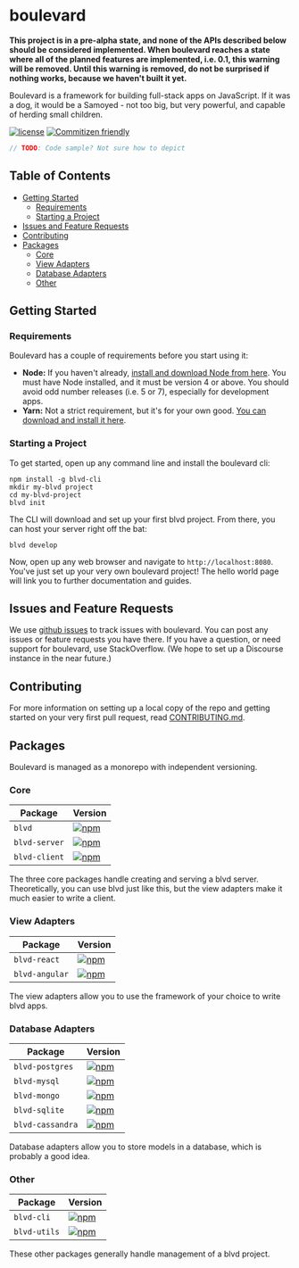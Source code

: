 # boulevard

**This project is in a pre-alpha state, and none of the APIs described below should be considered implemented. When boulevard reaches a state where all of the planned features are implemented, i.e. 0.1, this warning will be removed. Until this warning is removed, do not be surprised if nothing works, because we haven't built it yet.**

Boulevard is a framework for building full-stack apps on JavaScript. If it was a dog, it would be a Samoyed - not too big, but very powerful, and capable of herding small children.

[![license](https://img.shields.io/github/license/blvdgroup/boulevard.svg)](https://github.com/blvdgroup/boulevard/blob/master/LICENSE) [![Commitizen friendly](https://img.shields.io/badge/commitizen-friendly-brightgreen.svg)](http://commitizen.github.io/cz-cli/)

```javascript
// TODO: Code sample? Not sure how to depict
```

## Table of Contents

- [Getting Started](#getting-started)
  - [Requirements](#requirements)
  - [Starting a Project](#starting-a-project)
- [Issues and Feature Requests](#issues-and-feature-requests)
- [Contributing](#contributing)
- [Packages](#packages)
  - [Core](#core)
  - [View Adapters](#view-adapters)
  - [Database Adapters](#database-adapters)
  - [Other](#other)


## Getting Started

### Requirements

Boulevard has a couple of requirements before you start using it:

- **Node:** If you haven't already, [install and download Node from here](https://nodejs.org). You must have Node installed, and it must be version 4 or above. You should avoid odd number releases (i.e. 5 or 7), especially for development apps.
- **Yarn:** Not a strict requirement, but it's for your own good. [You can download and install it here](https://yarnpkg.org).

### Starting a Project

To get started, open up any command line and install the boulevard cli:

```shell
npm install -g blvd-cli
mkdir my-blvd project
cd my-blvd-project
blvd init
```

The CLI will download and set up your first blvd project. From there, you can host your server right off the bat:

```shell
blvd develop
```

Now, open up any web browser and navigate to `http://localhost:8080`. You've just set up your very own boulevard project! The hello world page will link you to further documentation and guides.

## Issues and Feature Requests

We use [github issues](https://github.com/blvdgroup/boulevard/issues) to track issues with boulevard. You can post any issues or feature requests you have there. If you have a question, or need support for boulevard, use StackOverflow. (We hope to set up a Discourse instance in the near future.)

## Contributing

For more information on setting up a local copy of the repo and getting started on your very first pull request, read [CONTRIBUTING.md](https://github.com/blvdgroup/boulevard/blob/master/CONTRIBUTING.md).

## Packages

Boulevard is managed as a monorepo with independent versioning.

### Core

| Package        | Version                                                                                       |
|----------------|-----------------------------------------------------------------------------------------------|
| `blvd`         | [![npm](https://img.shields.io/npm/v/blvd.svg)](https://npmjs.org/package/blvd)               |
| `blvd-server`  | [![npm](https://img.shields.io/npm/v/blvd-server.svg)](https://npmjs.org/package/blvd-server) |
| `blvd-client`  | [![npm](https://img.shields.io/npm/v/blvd-client.svg)](https://npmjs.org/package/blvd-client) |

The three core packages handle creating and serving a blvd server. Theoretically, you can use blvd just like this, but the view adapters make it much easier to write a client.

### View Adapters

| Package        | Version                                                                                         |
|----------------|-------------------------------------------------------------------------------------------------|
| `blvd-react`   | [![npm](https://img.shields.io/npm/v/blvd-react.svg)](https://npmjs.org/package/blvd-react)     |
| `blvd-angular` | [![npm](https://img.shields.io/npm/v/blvd-angular.svg)](https://npmjs.org/package/blvd-angular) |

The view adapters allow you to use the framework of your choice to write blvd apps.

### Database Adapters

| Package          | Version
|------------------|-----------------------------------------------------------------------------------------------------|
| `blvd-postgres`  | [![npm](https://img.shields.io/npm/v/blvd-postgres.svg)](https://npmjs.org/package/blvd-postgres)   |
| `blvd-mysql`     | [![npm](https://img.shields.io/npm/v/blvd-mysql.svg)](https://npmjs.org/package/blvd-mysql)         |
| `blvd-mongo`     | [![npm](https://img.shields.io/npm/v/blvd-mongo.svg)](https://npmjs.org/package/blvd-mongo)         |
| `blvd-sqlite`    | [![npm](https://img.shields.io/npm/v/blvd-sqlite.svg)](https://npmjs.org/package/blvd-sqlite)       |
| `blvd-cassandra` | [![npm](https://img.shields.io/npm/v/blvd-cassandra.svg)](https://npmjs.org/package/blvd-cassandra) |

Database adapters allow you to store models in a database, which is probably a good idea.

### Other

| Package      | Version                                                                                     |
|--------------|---------------------------------------------------------------------------------------------|
| `blvd-cli`   | [![npm](https://img.shields.io/npm/v/blvd-cli.svg)](https://npmjs.org/package/blvd-cli)     |
| `blvd-utils` | [![npm](https://img.shields.io/npm/v/blvd-utils.svg)](https://npmjs.org/package/blvd-utils) |

These other packages generally handle management of a blvd project.
